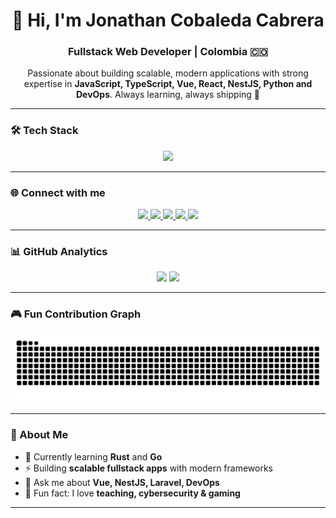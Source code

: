 <h1 align="center">👋 Hi, I'm Jonathan Cobaleda Cabrera</h1>
<h3 align="center">Fullstack Web Developer | Colombia 🇨🇴</h3>

<p align="center">
  Passionate about building scalable, modern applications with strong expertise in <b>JavaScript, TypeScript, Vue, React, NestJS, Python and DevOps</b>.  
  Always learning, always shipping 🚀
</p>

---

### 🛠️ Tech Stack
<div align="center">
  <img src="https://skillicons.dev/icons?i=ts,nextjs,tailwind,storybook,graphql,go,rust,nestjs,py,aws" height="60" />
</div>

---

### 🌐 Connect with me
<div align="center">
  <a href="https://linkedin.com/in/jcobaleda">
    <img src="https://img.shields.io/static/v1?message=LinkedIn&logo=linkedin&label=&color=0077B5&logoColor=white&labelColor=&style=for-the-badge" height="25" />
  </a>
  <a href="https://twitter.com/jcobaleda">
    <img src="https://img.shields.io/static/v1?message=Twitter&logo=twitter&label=&color=1DA1F2&logoColor=white&labelColor=&style=for-the-badge" height="25" />
  </a>
  <a href="https://discord.gg/XXXX">
    <img src="https://img.shields.io/static/v1?message=Discord&logo=discord&label=&color=7289DA&logoColor=white&labelColor=&style=for-the-badge" height="25" />
  </a>
  <a href="https://twitch.tv/jcobaleda">
    <img src="https://img.shields.io/static/v1?message=Twitch&logo=twitch&label=&color=9146FF&logoColor=white&labelColor=&style=for-the-badge" height="25" />
  </a>
  <a href="https://dev.to/jcobaleda">
    <img src="https://img.shields.io/static/v1?message=dev.to&logo=dev.to&label=&color=0A0A0A&logoColor=white&labelColor=&style=for-the-badge" height="25" />
  </a>
</div>

---

### 📊 GitHub Analytics
<div align="center">
  <img src="https://streak-stats.demolab.com?user=jcobaleda&theme=dracula&hide_border=false&border_radius=5" height="150" />
  <img src="https://github-profile-trophy.vercel.app?username=jcobaleda&theme=dracula&margin-w=8&margin-h=8&no-frame=false" height="150" />
</div>

---

### 🎮 Fun Contribution Graph
<picture>
  <source media="(prefers-color-scheme: dark)" srcset="https://raw.githubusercontent.com/jcobaleda/jcobaleda/output/pacman-contribution-graph-dark.svg">
  <source media="(prefers-color-scheme: light)" srcset="https://raw.githubusercontent.com/jcobaleda/jcobaleda/output/pacman-contribution-graph.svg">
  <img alt="pacman contribution graph" src="https://raw.githubusercontent.com/jcobaleda/jcobaleda/output/pacman-contribution-graph.svg">
</picture>

---

### 🚀 About Me
- 🌱 Currently learning **Rust** and **Go**  
- ⚡ Building **scalable fullstack apps** with modern frameworks  
- 💬 Ask me about **Vue, NestJS, Laravel, DevOps**  
- 🎯 Fun fact: I love **teaching, cybersecurity & gaming**  

---
